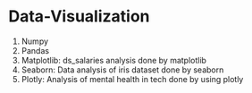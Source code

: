 # Data-Visualization
1. Numpy
2. Pandas
3. Matplotlib: ds_salaries analysis done by matplotlib
4. Seaborn: Data analysis of iris dataset done by seaborn
5. Plotly: Analysis of mental health in tech done by using plotly
